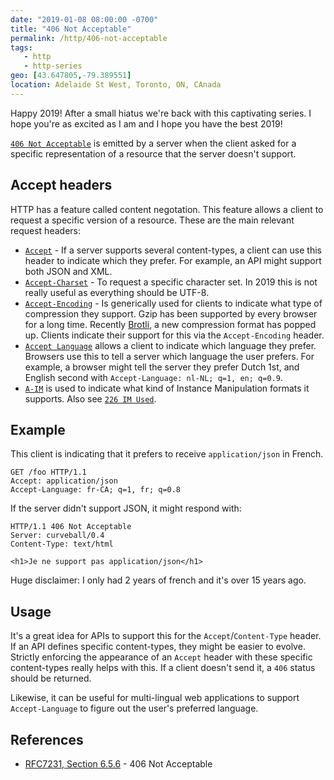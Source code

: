 ```yaml
---
date: "2019-01-08 08:00:00 -0700"
title: "406 Not Acceptable"
permalink: /http/406-not-acceptable
tags:
   - http
   - http-series
geo: [43.647805,-79.389551]
location: Adelaide St West, Toronto, ON, CAnada
---
```


Happy 2019! After a small hiatus we're back with this captivating series. I
hope you're as excited as I am and I hope you have the best 2019!

[`406 Not Acceptable`][1] is emitted by a server when the client asked for a
specific representation of a resource that the server doesn't support.

Accept headers
--------------

HTTP has a feature called content negotation. This feature allows a client to
request a specific version of a resource. These are the main relevant request
headers:

* [`Accept`][2] - If a server supports several content-types, a client can use
  this header to indicate which they prefer. For example, an API might support
  both JSON and XML.
* [`Accept-Charset`][3] - To request a specific character set. In 2019 this is
  not really useful as everything should be UTF-8.
* [`Accept-Encoding`][4] - Is generically used for clients to indicate what
  type of compression they support. Gzip has been supported by every browser
  for a long time. Recently [Brotli][5], a new compression format has popped
  up. Clients indicate their support for this via the `Accept-Encoding` header.
* [`Accept Language`][6] allows a client to indicate which language they
  prefer. Browsers use this to tell a server which language the user prefers.
  For example, a browser might tell the server they prefer Dutch 1st, and
  English second with `Accept-Language: nl-NL; q=1, en; q=0.9`.
* [`A-IM`][7] is used to indicate what kind of Instance Manipulation formats
  it supports. Also see [`226 IM Used`][8].


Example
-------

This client is indicating that it prefers to receive `application/json` in
French.

```http
GET /foo HTTP/1.1
Accept: application/json
Accept-Language: fr-CA; q=1, fr; q=0.8 
```

If the server didn't support JSON, it might respond with:

```http
HTTP/1.1 406 Not Acceptable
Server: curveball/0.4
Content-Type: text/html

<h1>Je ne support pas application/json</h1>
```

Huge disclaimer: I only had 2 years of french and it's over 15 years ago.


Usage
-----

It's a great idea for APIs to support this for the `Accept`/`Content-Type`
header. If an API defines specific content-types, they might be easier to
evolve.  Strictly enforcing the appearance of an `Accept` header with these
specific content-types really helps with this. If a client doesn't send it,
a `406` status should be returned.

Likewise, it can be useful for multi-lingual web applications to support
`Accept-Language` to figure out the user's preferred language.


References
----------

* [RFC7231, Section 6.5.6][1] - 406 Not Acceptable

[1]: https://tools.ietf.org/html/rfc7231#section-6.5.6 "406 Not Acceptable"
[2]: https://tools.ietf.org/html/rfc7231#section-5.3.2 "Accept"
[3]: https://tools.ietf.org/html/rfc7231#section-5.3.3 "Accept-Charset"
[4]: https://tools.ietf.org/html/rfc7231#section-5.3.4 "Accept-Encoding"
[5]: https://en.wikipedia.org/wiki/Brotli "Brotli compression"
[6]: https://tools.ietf.org/html/rfc7231#section-5.3.5 "Accept-Language"
[7]: https://tools.ietf.org/html/rfc3229#section-10.5.3 "A-IM"
[8]: /http/226-im-used "226 IM Used"
